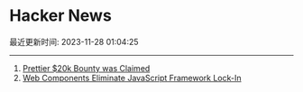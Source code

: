 # Hacker News

最近更新时间: 2023-11-28 01:04:25

--- 
1. [Prettier $20k Bounty was Claimed](https://prettier.io/blog/2023/11/27/20k-bounty-was-claimed) 
2. [Web Components Eliminate JavaScript Framework Lock-In](https://jakelazaroff.com/words/web-components-eliminate-javascript-framework-lock-in/) 
